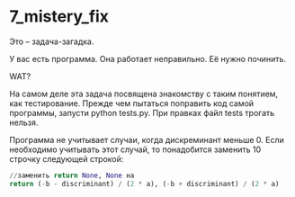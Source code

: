 # 7_mistery_fix

Это – задача-загадка.

У вас есть программа. Она работает неправильно. Её нужно починить.

WAT?

На самом деле эта задача посвящена знакомству с таким понятием, как тестирование. Прежде чем пытаться поправить код самой программы, запусти python tests.py. При правках файл tests трогать нельзя.

Программа не учитывает случаи, когда дискреминант меньше 0.
Если необходимо учитывать этот случай, то понадобится заменить 10 строчку следующей строкой:
```python
//заменить return None, None на
return (-b - discriminant) / (2 * a), (-b + discriminant) / (2 * a)
```
